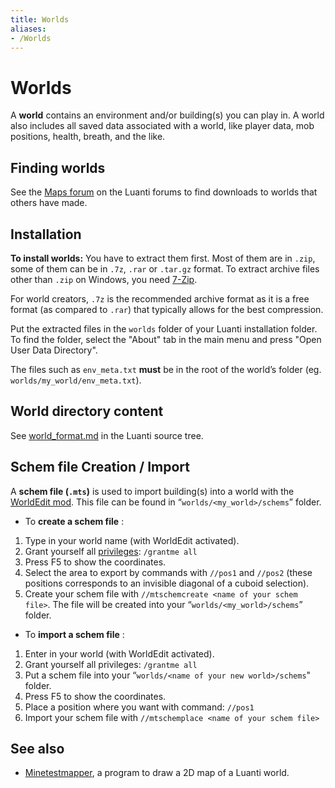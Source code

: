 ```yaml
---
title: Worlds
aliases:
- /Worlds
---
```


# Worlds

A **world** contains an environment and/or building(s) you can play in. A world also includes all saved data associated with a world, like player data, mob positions, health, breath, and the like.

Finding worlds
--------------

See the [Maps forum](https://forum.luanti.org/viewforum.php?f=12) on the Luanti forums to find downloads to worlds that others have made.

Installation
------------

**To install worlds:** You have to extract them first. Most of them are in `.zip`, some of them can be in `.7z`, `.rar` or `.tar.gz` format. To extract archive files other than `.zip` on Windows, you need [7-Zip](https://7-zip.org/).

For world creators, `.7z` is the recommended archive format as it is a free format (as compared to `.rar`) that typically allows for the best compression.

Put the extracted files in the `worlds` folder of your Luanti installation folder. To find the folder, select the "About" tab in the main menu and press "Open User Data Directory".

The files such as `env_meta.txt` **must** be in the root of the world’s folder (eg. `worlds/my_world/env_meta.txt`).

World directory content
-----------------------

See [world_format.md](https://github.com/luanti-org/luanti/blob/master/doc/world_format.md) in the Luanti source tree.

Schem file Creation / Import
----------------------------

A **schem file (`.mts`)** is used to import building(s) into a world with the [WorldEdit mod](https://content.luanti.org/packages/sfan5/worldedit/). This file can be found in “`worlds/<my_world>/schems`” folder.

* To **create a schem file** :

1. Type in your world name (with WorldEdit activated).
2. Grant yourself all [privileges](/privileges/): `/grantme all`
3. Press F5 to show the coordinates.
4. Select the area to export by commands with `//pos1` and `//pos2` (these positions corresponds to an invisible diagonal of a cuboid selection).
5. Create your schem file with `//mtschemcreate <name of your schem file>`. The file will be created into your “`worlds/<my_world>/schems`” folder.

* To **import a schem file** :

1. Enter in your world (with WorldEdit activated).
2. Grant yourself all privileges: `/grantme all`
3. Put a schem file into your “`worlds/<name of your new world>/schems`" folder.
4. Press F5 to show the coordinates.
5. Place a position where you want with command: `//pos1`
6. Import your schem file with `//mtschemplace <name of your schem file>`

See also
--------

* [Minetestmapper](https://wiki.luanti.org/Minetestmapper "Minetestmapper"), a program to draw a 2D map of a Luanti world.

